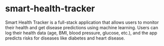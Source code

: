 # smart-health-tracker
Smart Health Tracker is a full-stack application that allows users to monitor their health and get disease predictions using machine learning. Users can log their health data (age, BMI, blood pressure, glucose, etc.), and the app predicts risks for diseases like diabetes and heart disease.
